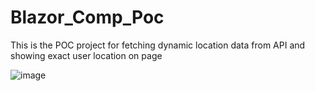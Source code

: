 # Blazor_Comp_Poc
This is the POC project for fetching dynamic location data from API and showing exact user location on page

![image](https://user-images.githubusercontent.com/13105552/162572655-efad8528-5c69-4573-8267-5f5db2da52be.png)
